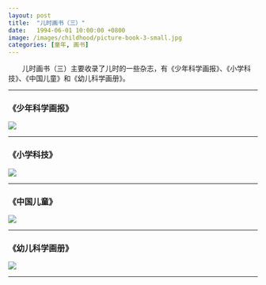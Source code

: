 ```yaml
---
layout: post
title:  "儿时画书（三）"
date:   1994-06-01 10:00:00 +0800
image: /images/childhood/picture-book-3-small.jpg
categories: [童年, 画书]
---
```


　　儿时画书（三）主要收录了儿时的一些杂志，有《少年科学画报》、《小学科技》、《中国儿童》和《幼儿科学画册》。

------

<h3>《少年科学画报》</h3>

<div class="row">
    <div class="col-md-6">
        <a href="{{site.baseurl}}/images/childhood/少年科学画报 1994-01.jpg" target="_blank">
            <img class="thumbnail" src="{{site.baseurl}}/images/childhood/少年科学画报 1994-01_s.jpg">
        </a>
    </div>
    <div class="col-md-6">
    </div>
</div>

------

<h3>《小学科技》</h3>

<div class="row">
    <div class="col-md-6">
        <a href="{{site.baseurl}}/images/childhood/小学科技 1992-10.jpg" target="_blank">
            <img class="thumbnail" src="{{site.baseurl}}/images/childhood/小学科技 1992-10_s.jpg">
        </a>
    </div>
    <div class="col-md-6">
    </div>
</div>

------

<h3>《中国儿童》</h3>

<div class="row">
    <div class="col-md-6">
        <a href="{{site.baseurl}}/images/childhood/中国儿童 1989-10.jpg" target="_blank">
            <img class="thumbnail" src="{{site.baseurl}}/images/childhood/中国儿童 1989-10_s.jpg">
        </a>
    </div>
    <div class="col-md-6">
    </div>
</div>

------

<h3>《幼儿科学画册》</h3>

<div class="row">
    <div class="col-md-6">
        <a href="{{site.baseurl}}/images/childhood/幼儿科学画册.jpg" target="_blank">
            <img class="thumbnail" src="{{site.baseurl}}/images/childhood/幼儿科学画册_s.jpg">
        </a>
    </div>
    <div class="col-md-6">
    </div>
</div>

------